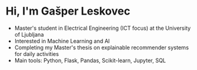 # Hi, I'm Gašper Leskovec

- Master's student in Electrical Engineering (ICT focus) at the University of Ljubljana  
- Interested in Machine Learning and AI  
- Completing my Master's thesis on explainable recommender systems for daily activities  
- Main tools: Python, Flask, Pandas, Scikit-learn, Jupyter, SQL




